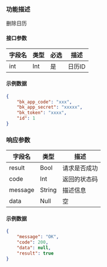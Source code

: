 ### 功能描述

删除日历


#### 接口参数

| 字段名 | 类型 | 必选 | 描述   |
| ------ | ---- | ---- | ------ |
| int    | Int  | 是   | 日历ID |

#### 示例数据

```json
{
    "bk_app_code": "xxx",
    "bk_app_secret": "xxxxx",
    "bk_token": "xxxx",
    "id": 1
}
```

### 响应参数

| 字段名  | 类型   | 描述         |
| ------- | ------ | ------------ |
| result  | Bool   | 请求是否成功 |
| code    | Int    | 返回的状态码 |
| message | String | 描述信息     |
| data    | Null   | 空           |

#### 示例数据

```json
{
    "message": "OK",
    "code": 200,
    "data": null,
    "result": true
}
```
